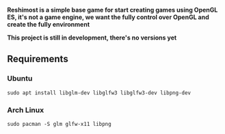 

**Reshimost is a simple base game for start creating games using OpenGL ES, it's not a game engine, we want the fully control over OpenGL and create the fully environment**

**This project is still in development, there's no versions yet**

## Requirements

### Ubuntu
```
sudo apt install libglm-dev libglfw3 libglfw3-dev libpng-dev
```

### Arch Linux
```
sudo pacman -S glm glfw-x11 libpng
```

